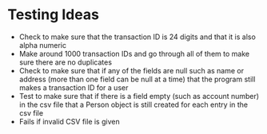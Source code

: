 # Testing Ideas

- Check to make sure that the transaction ID is 24 digits and that it is also alpha numeric
- Make around 1000 transaction IDs and go through all of them to make sure there are no duplicates
- Check to make sure that if any of the fields are null such as name or address (more than one field can be null at a time) that the program still makes a transaction ID for a user 
- Test to make sure that if there is a field empty (such as account number) in the csv file that a Person object is still created for each entry in the csv file
- Fails if invalid CSV file is given
